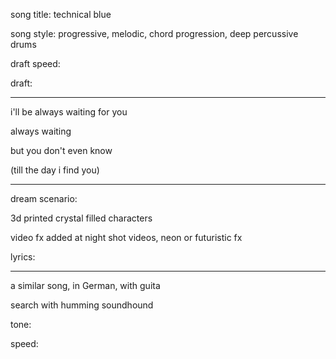 song title: technical blue

song style: progressive, melodic, chord progression, deep percussive drums

draft speed:

draft:

---

i'll be always waiting for you

always waiting

but you don't even know

(till the day i find you)

---

dream scenario:

3d printed crystal filled characters

video fx added at night shot videos, neon or futuristic fx

lyrics:


---

a similar song, in German, with guita

search with humming soundhound

tone:

speed:


